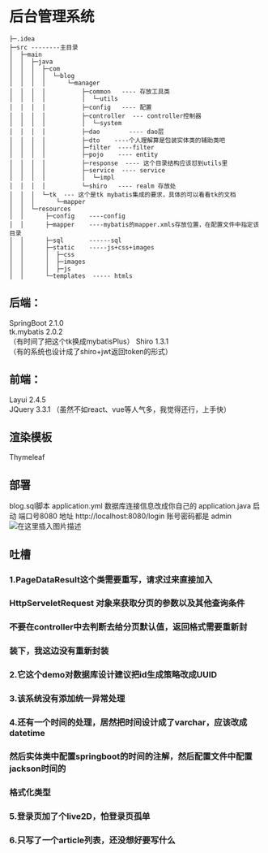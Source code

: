 # 后台管理系统

    ├─.idea
    ├─src --------主目录
    │  ├─main
    │  │  ├─java
    │  │  │  ├─com
    │  │  │  │  └─blog    
    │  │  │  │      └─manager
    │  │  │  │          ├─common   ---- 存放工具类
    │  │  │  │          │  └─utils
    │  │  │  │          ├─config   ---- 配置
    │  │  │  │          ├─controller  --- controller控制器
    │  │  │  │          │  └─system
    │  │  │  │          ├─dao        ---- dao层
    │  │  │  │          ├─dto    ----个人理解算是包装实体类的辅助类吧
    │  │  │  │          ├─filter  ----filter
    │  │  │  │          ├─pojo    ---- entity
    │  │  │  │          ├─response  ---- 这个目录结构应该怼到utils里
    │  │  │  │          ├─service  ---- service
    │  │  │  │          │  └─impl
    │  │  │  │          └─shiro   ---- realm 存放处
    │  │  │  └─tk  --- 这个是tk mybatis集成的要求，具体的可以看看tk的文档
    │  │  │      └─mapper
    │  │  └─resources
    │  │      ├─config    ----config
    │  │      ├─mapper    ----mybatis的mapper.xmls存放位置，在配置文件中指定该目录
    │  │      ├─sql       ------sql
    │  │      ├─static    -----js+css+images
    │  │      │  ├─css
    │  │      │  ├─images
    │  │      │  ├─js
    │  │      └─templates  ----- htmls


## 后端：
SpringBoot  2.1.0  
tk.mybatis  2.0.2  
（有时间了把这个tk换成mybatisPlus）
Shiro  1.3.1  
（有的系统也设计成了shiro+jwt返回token的形式）
## 前端：
Layui  2.4.5  
JQuery  3.3.1
（虽然不如react、vue等人气多，我觉得还行，上手快）
## 渲染模板
Thymeleaf 

## 部署
 blog.sql脚本
 application.yml 数据库连接信息改成你自己的
 application.java 启动
 端口号8080  地址   http://localhost:8080/login
 账号密码都是 admin
 ![在这里插入图片描述](http://a1.qpic.cn/psc?/V10tkViL1pv1uh/w47sCHZ1vIeYe.9hWkknXQPnkOGAAdYWrf.dL5K34e7f.QEpuJZ7*momxhmAiZoh7xf*2iATxBcqXAHJjhYFiw!!/c&ek=1&kp=1&pt=0&bo=WgfxAwAAAAADR80!&tl=1&vuin=875881505&tm=1593079200&sce=60-2-2&rf=viewer_4&t=5)

##  吐槽
### 1.PageDataResult这个类需要重写，请求过来直接加入
### HttpServeletRequest 对象来获取分页的参数以及其他查询条件
### 不要在controller中去判断去给分页默认值，返回格式需要重新封
### 装下，我这边没有重新封装
### 2.它这个demo对数据库设计建议把id生成策略改成UUID 
### 3.该系统没有添加统一异常处理
### 4.还有一个时间的处理，居然把时间设计成了varchar，应该改成datetime
### 然后实体类中配置springboot的时间的注解，然后配置文件中配置jackson时间的
### 格式化类型
### 5.登录页加了个live2D，怕登录页孤单
### 6.只写了一个article列表，还没想好要写什么



